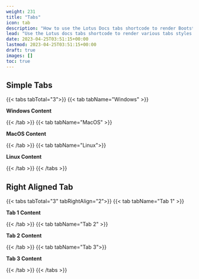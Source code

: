 ```yaml
---
weight: 231
title: "Tabs"
icon: tab
description: "How to use the Lotus Docs tabs shortcode to render Bootstrap Tabs"
lead: "Use the Lotus docs tabs shortcode to render various tabs styles."
date: 2023-04-25T03:51:15+00:00
lastmod: 2023-04-25T03:51:15+00:00
draft: true
images: []
toc: true
---
```


## Simple Tabs

{{< tabs tabTotal="3">}}
{{< tab tabName="Windows" >}}

**Windows Content**

{{< /tab >}}
{{< tab tabName="MacOS" >}}

**MacOS Content**

{{< /tab >}}
{{< tab tabName="Linux">}}

**Linux Content**

{{< /tab >}}
{{< /tabs >}}

## Right Aligned Tab

{{< tabs tabTotal="3" tabRightAlign="2">}}
{{< tab tabName="Tab 1" >}}

**Tab 1 Content**

{{< /tab >}}
{{< tab tabName="Tab 2" >}}

**Tab 2 Content**

{{< /tab >}}
{{< tab tabName="Tab 3">}}

**Tab 3 Content**

{{< /tab >}}
{{< /tabs >}}